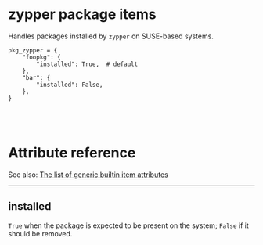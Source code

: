 # zypper package items

Handles packages installed by `zypper` on SUSE-based systems.

    pkg_zypper = {
        "foopkg": {
            "installed": True,  # default
        },
        "bar": {
            "installed": False,
        },
    }

<br><br>

# Attribute reference

See also: [The list of generic builtin item attributes](../repo/items.py.md#builtin-item-attributes)

<hr>

## installed

`True` when the package is expected to be present on the system; `False` if it should be removed.
